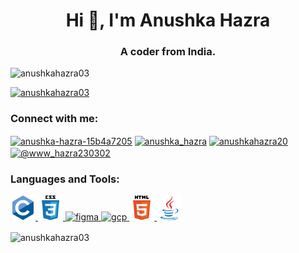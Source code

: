 <h1 align="center">Hi 👋, I'm Anushka Hazra</h1>
<h3 align="center">A coder from India.</h3>

<p align="left"> <img src="https://komarev.com/ghpvc/?username=anushkahazra03&label=Profile%20views&color=0e75b6&style=flat" alt="anushkahazra03" /> </p>

<p align="left"> <a href="https://github.com/ryo-ma/github-profile-trophy"><img src="https://github-profile-trophy.vercel.app/?username=anushkahazra03" alt="anushkahazra03" /></a> </p>

<h3 align="left">Connect with me:</h3>
<p align="left">
<a href="https://linkedin.com/in/anushka-hazra-15b4a7205" target="blank"><img align="center" src="https://raw.githubusercontent.com/rahuldkjain/github-profile-readme-generator/master/src/images/icons/Social/linked-in-alt.svg" alt="anushka-hazra-15b4a7205" height="30" width="40" /></a>
<a href="https://instagram.com/anushka_hazra" target="blank"><img align="center" src="https://raw.githubusercontent.com/rahuldkjain/github-profile-readme-generator/master/src/images/icons/Social/instagram.svg" alt="anushka_hazra" height="30" width="40" /></a>
<a href="https://www.codechef.com/users/anushkahazra20" target="blank"><img align="center" src="https://cdn.jsdelivr.net/npm/simple-icons@3.1.0/icons/codechef.svg" alt="anushkahazra20" height="30" width="40" /></a>
<a href="https://www.hackerrank.com/@www_hazra230302" target="blank"><img align="center" src="https://raw.githubusercontent.com/rahuldkjain/github-profile-readme-generator/master/src/images/icons/Social/hackerrank.svg" alt="@www_hazra230302" height="30" width="40" /></a>
</p>

<h3 align="left">Languages and Tools:</h3>
<p align="left"> <a href="https://www.cprogramming.com/" target="_blank" rel="noreferrer"> <img src="https://raw.githubusercontent.com/devicons/devicon/master/icons/c/c-original.svg" alt="c" width="40" height="40"/> </a> <a href="https://www.w3schools.com/css/" target="_blank" rel="noreferrer"> <img src="https://raw.githubusercontent.com/devicons/devicon/master/icons/css3/css3-original-wordmark.svg" alt="css3" width="40" height="40"/> </a> <a href="https://www.figma.com/" target="_blank" rel="noreferrer"> <img src="https://www.vectorlogo.zone/logos/figma/figma-icon.svg" alt="figma" width="40" height="40"/> </a> <a href="https://cloud.google.com" target="_blank" rel="noreferrer"> <img src="https://www.vectorlogo.zone/logos/google_cloud/google_cloud-icon.svg" alt="gcp" width="40" height="40"/> </a> <a href="https://www.w3.org/html/" target="_blank" rel="noreferrer"> <img src="https://raw.githubusercontent.com/devicons/devicon/master/icons/html5/html5-original-wordmark.svg" alt="html5" width="40" height="40"/> </a> <a href="https://www.java.com" target="_blank" rel="noreferrer"> <img src="https://raw.githubusercontent.com/devicons/devicon/master/icons/java/java-original.svg" alt="java" width="40" height="40"/> </a> </p>

<p><img align="center" src="https://github-readme-stats.vercel.app/api/top-langs?username=anushkahazra03&show_icons=true&locale=en&layout=compact" alt="anushkahazra03" /></p>
